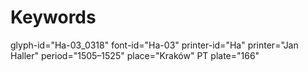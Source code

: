 # Keywords
glyph-id="Ha-03_0318"
font-id="Ha-03"
printer-id="Ha"
printer="Jan Haller"
period="1505–1525"
place="Kraków"
PT plate="166"
